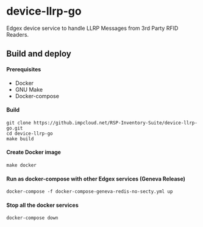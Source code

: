 # device-llrp-go
Edgex device service to handle LLRP Messages from 3rd Party RFID Readers.

## Build and deploy ##

#### Prerequisites ####

 - Docker
 - GNU Make
 - Docker-compose
 
#### Build ####

```
git clone https://github.impcloud.net/RSP-Inventory-Suite/device-llrp-go.git
cd device-llrp-go
make build
```

#### Create Docker image ####
```
make docker
```

#### Run as docker-compose with other Edgex services (Geneva Release) ####
```
docker-compose -f docker-compose-geneva-redis-no-secty.yml up
```

#### Stop all the docker services ####
```
docker-compose down
```

